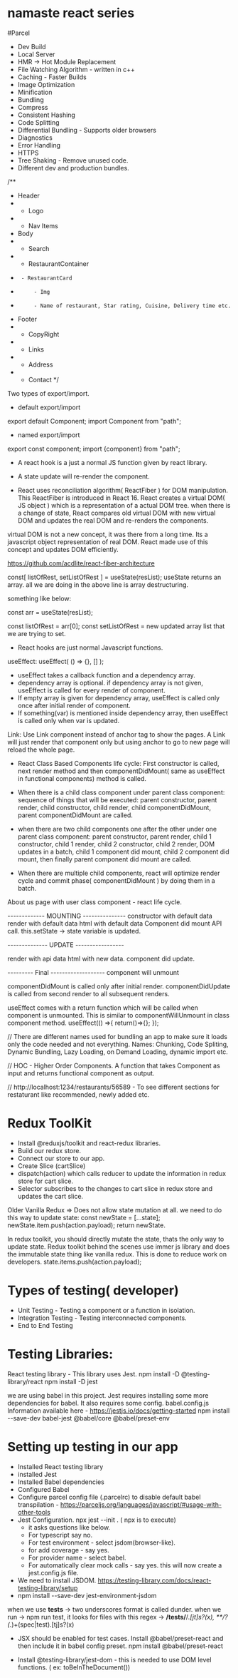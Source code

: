 # namaste react series


#Parcel
- Dev Build
- Local Server
- HMR -> Hot Module Replacement
- File Watching Algorithm - written in c++
- Caching - Faster Builds
- Image Optimization
- Minification
- Bundling
- Compress
- Consistent Hashing
- Code Splitting
- Differential Bundling - Supports older browsers
- Diagnostics
- Error Handling
- HTTPS
- Tree Shaking - Remove unused code.
- Different dev and production bundles.

/**
 * Header
 *  - Logo
 *  - Nav Items
 * Body
 *  - Search
 *  - RestaurantContainer
 *      - RestaurantCard
 *          - Img
 *          - Name of restaurant, Star rating, Cuisine, Delivery time etc.
 * Footer
 *  - CopyRight
 *  - Links
 *  - Address
 *  - Contact
 */


 Two types of export/import.

 - default export/import

 export default Component;
 import Component from "path";

- named export/import

export const component;
import {component} from "path";


 - A react hook is a just a normal JS function given by react library.
 - A state update will re-render the component.


 - React uses reconciliation algorithm( ReactFiber ) for DOM manipulation. This ReactFiber is introduced in React 16. 
 React creates a virtual DOM( JS object ) which is a representation of a actual DOM tree. when there is a change of state, React compares old virtual DOM with new virtual DOM and updates the real DOM and re-renders the components.

 virtual DOM is not a new concept, it was there from a long time. Its a javascript object representation of real DOM. React made use of this concept and updates DOM efficiently.

 https://github.com/acdlite/react-fiber-architecture


 const[ listOfRest, setListOfRest ] = useState(resList);
 useState returns an array. all we are doing in the above line is array destructuring.

 something like below:

 const arr = useState(resList);

 const listOfRest = arr[0];
 const setListOfRest = new updated array list that we are trying to set.

 - React hooks are just normal Javascript functions.

 useEffect: 
 useEffect( () => {}, [] );
 - useEffect takes a callback function and a dependency array.
 - dependency array is optional. if dependency array is not given, useEffect is called for every render of component. 
 - If empty array is given for dependency array, useEffect is called only once after initial render of component.
 - If something(var) is mentioned inside dependency array, then useEffect is called only when var is updated.


 Link: Use Link component instead of anchor tag to show the pages. A Link will just render that component only but using anchor to go to new page will reload the whole page.

 - React Class Based Components life cycle: First constructor is called, next render method and then componentDidMount( same as useEffect in functional components) method is called.
 - When there is a child class component under parent class component: sequence of things that will be executed: 
 parent constructor, parent render, 
 child constructor, child render, child componentDidMount, 
 parent componentDidMount are called.

- when there are two child components one after the other under one parent class component:
parent constructor, parent render, child 1 constructor, child 1 render, child 2 constructor, child 2 render, DOM updates in a batch,
child 1 component did mount, child 2 component did mount, then finally parent component did mount are called.

- When there are multiple child components, react will optimize render cycle and commit phase( componentDidMount ) by doing them in a batch.

About us page with user class component - react life cycle.

------------- MOUNTING ---------------
constructor with default data
render with default data
html with default data
Component did mount
API call.
this.setState -> state variable is updated.

-------------- UPDATE -----------------

render with api data
html with new data.
component did update.

--------- Final -------------------
component will unmount



componentDidMount is called only after initial render.
componentDidUpdate is called from second render to all subsequent renders.

useEffect comes with a return function which will be called when component is unmounted. This is similar to componentWillUnmount in class component method.
useEffect(() =>{
    return()=>{};
 });
 

// There are different names used for bundling an app to make sure it loads only the code needed and not everything. 
Names: Chunking, Code Spliting, Dynamic Bundling, Lazy Loading, on Demand Loading, dynamic import etc.

// HOC - Higher Order Components. A function that takes Component as input and returns functional component as output.

// http://localhost:1234/restaurants/56589  - To see different sections for restaturant like recommended, newly added etc.


# Redux ToolKit 
  - Install @reduxjs/toolkit and react-redux libraries.
  - Build our redux store.
  - Connect our store to our app.
  - Create Slice (cartSlice)
  - dispatch(action) which calls reducer to update the information in redux store for cart slice.
  - Selector subscribes to the changes to cart slice in redux store and updates the cart slice.


Older Vanilla Redux => Does not allow state mutation at all.
we need to do this way to update state:
const newState = [...state];
newState.item.push(action.payload);
return newState.

In redux toolkit, you should directly mutate the state, thats the only way to update state. Redux toolkit behind the scenes use immer js library and does the immutable state thing like vanilla redux. This is done to reduce work on developers.
state.items.push(action.payload);

# Types of testing( developer)
 - Unit Testing - Testing a component or a function in isolation.
 - Integration Testing  - Testing interconnected components.
 - End to End Testing 

# Testing Libraries: 
 React testing library - This library uses Jest.
 npm install -D @testing-library/react
 npm install -D jest

 we are using babel in this project. Jest requires installing some more dependencies for babel. It also requires some config. babel.config.js
  Information available here - https://jestjs.io/docs/getting-started
 npm install --save-dev babel-jest @babel/core @babel/preset-env

 # Setting up testing in our app
 - Installed React testing library
 - installed Jest
 - Installed Babel dependencies
 - Configured Babel
 - Configure parcel config file (.parcelrc) to disable default babel transpilation - https://parceljs.org/languages/javascript/#usage-with-other-tools
 - Jest Configuration.  npx jest --init  . ( npx is to execute)
      - it asks questions like below. 
      - For typescript say no.
      - For test environment - select jsdom(browser-like).
      - for add coverage - say yes. 
      - For provider name - select babel.
      - For automatically clear mock calls - say yes.
      this will now create a jest.config.js file.
 - We need to install JSDOM.  https://testing-library.com/docs/react-testing-library/setup
- npm install --save-dev jest-environment-jsdom
    
when we use __tests__ -> two underscores format is called dunder.
when we run -> npm run test, it looks for files with this regex -> **/__tests__/**/*.[jt]s?(x), **/?(*.)+(spec|test).[tj]s?(x)

 - JSX should be enabled for test cases. Install @babel/preset-react and then include it in babel config preset.
 npm install @babel/preset-react

 - Install @testing-library/jest-dom  - this is needed to use DOM level functions. ( ex: toBeInTheDocument())